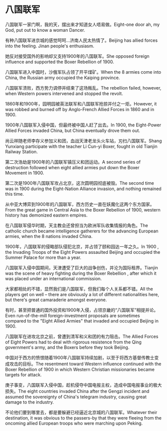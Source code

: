# 八国联军

<p><span class="chinese">八国联军一家门啊，我的天，摆出来才知道女人唔易做。</span><span class="english">Eight-one door ah, my God, put out to know a woman Dancer.</span></p>

<p><span class="chinese">有种八国联军进京城的感觉呵呵…济南人民太热情了。</span><span class="english">Beijing has allied forces into the feeling. Jinan people's enthusiasm.</span></p>

<p><span class="chinese">她反对接受国外的影响却又支持1900年的八国联军。</span><span class="english">She opposed foreign influence and supported the Boxer Rebellion of 1900.</span></p>

<p><span class="chinese">八国联军进入中国时，沙俄军队占领了开平煤矿。</span><span class="english">When the 8 armies come into China, the Russian army occupied the Kaiping province.</span></p>

<p><span class="chinese">八国联军溃败，西方势力调停并结束了这场叛乱。</span><span class="english">The rebellion failed, however, when Western powers intervened and stopped the revolt.</span></p>

<p><span class="chinese">1860年和1900年，园明园被英法联军和八国联军抢掠并付之一炬。</span><span class="english">However, it was robbed and burned off by Anglo-French Allied Forces in 1860 and in 1900.</span></p>

<p><span class="chinese">1900年八国联军入侵中国，但最终被中国人赶了出去。</span><span class="english">In 1900, the Eight-Power Allied Forces invaded China, but China eventually drove them out.</span></p>

<p><span class="chinese">尚云祥随老师李存义参加义和团，血战天津老龙头火车站，刃扫八国联军。</span><span class="english">Shang Yunxiang participate with the teacher Li Cun-yi Boxer, fought in old Tianjin Railway Station.</span></p>

<p><span class="chinese">第二次浩劫是1900年的八国联军镇压义和团运动。</span><span class="english">A second series of destruction followed when eight allied armies put down the Boxer Movement in 1900.</span></p>

<p><span class="chinese">第二次是1900年八国联军攻占北京，这次圆明园彻底被毁。</span><span class="english">The second time was in 1900 during the Eight-Nation Alliance invasion, and nothing remained this time.</span></p>

<p><span class="chinese">从中亚大博弈到1900年的八国联军，西方历史一直在妖魔化这两个东方国家。</span><span class="english">From the great game in Central Asia to the Boxer Rebellion of 1900, western history has demonized eastern empires.</span></p>

<p><span class="chinese">在八国联军侵华时期，天主教会还曾担当为欧洲军队收集情报的角色。</span><span class="english">The catholic church became intelligence gatherers for the advancing European armies, when the 8 nations invaded China.</span></p>

<p><span class="chinese">1900年，八国联军的侵略部队侵犯北京，并占领了颐和园达一年之久。</span><span class="english">In 1900 , the Invading Troops of the Eight Powers assaulted Beijing and occupied the Summer Palace for more than a year.</span></p>

<p><span class="chinese">八国联军入侵中国期间，天津遭受了巨大的战争创伤，并沦为国际租界。</span><span class="english">Tianjin was the scene of heavy fighting during the Boxer Rebellion , after which it was placed under an international commission.</span></p>

<p><span class="chinese">大家都相处的不错，显然我们是八国联军，但我们每个人关系都不错。</span><span class="english">All the players get on well – there are obviously a lot of different nationalities here, but there's great camaraderie amongst everyone.</span></p>

<p><span class="chinese">有时，甚至把普通的国外投资和1900年入侵，占领京畿的“八国联军”相提并论。</span><span class="english">Even run-of-the-mill foreign-investment proposals are sometimes compared to the "Eight Allied Armies" that invaded and occupied Beijing in 1900.</span></p>

<p><span class="chinese">八国联军在进攻北京之前，曾遭到清军和义和团的有力阻击。</span><span class="english">The Allied Forces of Eight Powers had to deal with rigorous resistence from the Qing government's army, and the Boxers before they took Beijing.</span></p>

<p><span class="chinese">中国对于西方的愤恨随着1900年八国联军持续加剧，以至于将西方基督传教士变成攻击的目标。</span><span class="english">The resentment toward Western influence continued with the Boxer Rebellion of 1900 in which Western Christian missionaries became targets for attack.</span></p>

<p><span class="chinese">庚子事变，八国联军入侵中国，趁机侵夺中国电报主权，造成中国电报事业的极大损失。</span><span class="english">The eight countries invaded China after the Gengzi incident and assumed the sovereignty of China's telegram industry, causing great damage to the industry.</span></p>

<p><span class="chinese">不论他们要到哪里去，都是要躲避已经逼近北京城的八国联军。</span><span class="english">Whatever their destination, it was obvious to the passers-by that they were fleeing from the oncoming allied European troops who were marching upon Peking.</span></p>

